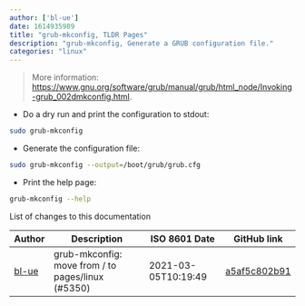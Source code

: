 ```yaml
---
author: ['bl-ue']
date: 1614935989
title: "grub-mkconfig, TLDR Pages"
description: "grub-mkconfig, Generate a GRUB configuration file."
categories: "linux"
---
```

> More information: <https://www.gnu.org/software/grub/manual/grub/html_node/Invoking-grub_002dmkconfig.html>.

- Do a dry run and print the configuration to stdout:

```bash
sudo grub-mkconfig
```

- Generate the configuration file:

```bash
sudo grub-mkconfig --output=/boot/grub/grub.cfg
```

- Print the help page:

```bash
grub-mkconfig --help
```
List of changes to this documentation


Author | Description | ISO 8601 Date | GitHub link
------|-----|-----|-----
[bl-ue](mailto:54780737+bl-ue@users.noreply.github.com) | grub-mkconfig: move from / to pages/linux (#5350) | 2021-03-05T10:19:49 | [a5af5c802b91](https://github.com/tldr-pages/tldr/commit/a5af5c802b910a0d8e5efc9fb4173dd03b22822a)

